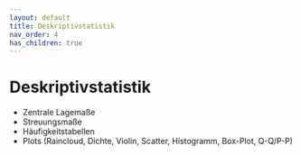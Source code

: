 ```yaml
---
layout: default
title: Deskriptivstatistik
nav_order: 4
has_children: true
---
```


# Deskriptivstatistik

* Zentrale Lagemaße
* Streuungsmaße
* Häufigkeitstabellen
* Plots (Raincloud, Dichte, Violin, Scatter, Histogramm, Box-Plot, Q-Q/P-P)

